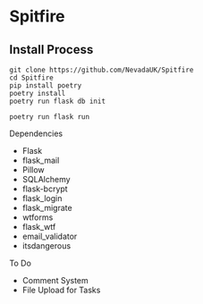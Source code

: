 # Spitfire
## Install Process
```shell
git clone https://github.com/NevadaUK/Spitfire
cd Spitfire
pip install poetry
poetry install
poetry run flask db init

poetry run flask run
```


Dependencies
- Flask
- flask_mail
- Pillow
- SQLAlchemy
- flask-bcrypt
- flask_login 
- flask_migrate 
- wtforms
- flask_wtf
- email_validator
- itsdangerous

To Do
- Comment System
- File Upload for Tasks
